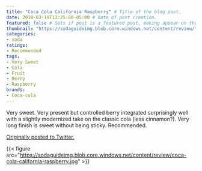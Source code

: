 ```yaml
---
title: "Coca Cola California Raspberry" # Title of the blog post.
date: 2018-03-19T13:25:00-05:00 # Date of post creation.
featured: false # Sets if post is a featured post, making appear on the home page side bar.
thumbnail: "https://sodaguideimg.blob.core.windows.net/content/review/thumbs/coca-cola-california-raspberry.jpg" # Sets thumbnail image appearing inside card on homepage.
categories:
- soda
ratings:
- Recommended
tags:
- Very Sweet
- Cola
- Fruit
- Berry
- Raspberry
brands:
- Coca-cola
---
```


Very sweet. Very present but controlled berry integrated surprisingly well with a slightly modernized take on the classic cola (less cinnamon?). Very long finish is sweet without being sticky. Recommended.

[Originally posted to Twitter.](https://twitter.com/Cavorter/status/975800481472831488)

{{< figure src="https://sodaguideimg.blob.core.windows.net/content/review/coca-cola-california-raspberry.jpg" >}}